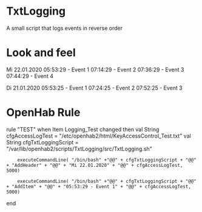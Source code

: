 # TxtLogging
A small script that logs events in reverse order

# Look and feel
Mi 22.01.2020
05:53:29 - Event 1
07:14:29 - Event 2
07:36:29 - Event 3
07:44:29 - Event 4

Di 21.01.2020
05:53:25 - Event 1
07:24:25 - Event 2
07:52:25 - Event 3

# OpenHab Rule

rule "TEST"
	when
		Item Logging_Test changed
	then
		val  String	cfgAccessLogTest		= "/etc/openhab2/html/KeyAccessControl_Test.txt"
    val  String cfgTxtLoggingScript	= "/var/lib/openhab2/scripts/TxtLogging/src/TxtLogging.sh"

		executeCommandLine( "/bin/bash" +"@@" + cfgTxtLoggingScript + "@@" + "AddHeader" + "@@" + "Mi 22.01.2020" + "@@" + cfgAccessLogTest,  5000)

		executeCommandLine( "/bin/bash" +"@@" + cfgTxtLoggingScript + "@@" + "AddItem" + "@@" + "05:53:29 - Event 1" + "@@" + cfgAccessLogTest,  5000)


end
